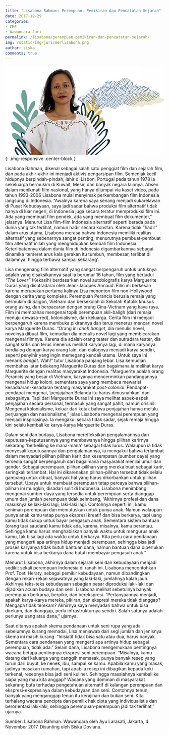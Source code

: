 ```yaml
---
title: "Lisabona Rahman: Perempuan, Pemikiran dan Pencatatan Sejarah"
date: 2017-12-29
categories:
- CME
- Wawancara Juri
permalink: /lisabona/perempuan-pemikiran-dan-pencatatan-sejarah/
img: /static/img/juricme/lisabona.png
author: siska
comments: true
---
```


![lisabona rahman](/static/img/juricme/article/Lisa_7.jpg "lisabona rahman"){: .img-responsive .center-block }

Lisabona Rahman, dikenal sebagai salah satu penggiat film dan sejarah film, dan pada akhir-akhir ini menjadi aktivis pengarsipan film. Semenjak kecil hidupnya berpindah-pindah, lahir di Lisbon, Portugal pada tahun 1978 ia sekeluarga bermukim di Kuwait, Mesir, dan banyak negara lainnya. Absen dalam menikmati film nasional, yang hanya dijumpai via kaset video, pada tahun 1993-2006 Lisabona mulai menyimak perkembangan film Indonesia langsung di Indonesia.  “Awalnya karena saya senang menjadi sukarelawan di Pusat Kebudayaan, saya jadi sadar bahwa produksi film alternatif tidak hanya di luar negeri, di Indonesia juga secara teratur memproduksi film ini. Ada yang membuat film pendek, ada yang membuat film dokumenter,” jelasnya. Menurut Lisa film-film Indonesia alternatif seperti berada pada dunia yang tak terlihat, namun hadir secara konstan. Karena tidak “hadir” dalam arus utama, Lisabona merasa bahwa Indonesia memiliki realitas alternatif yang sebenarnya sangat penting, menurutnya pembuat-pembuat film alternatif inilah yang menghidupkan kembali film Indonesia. Keterlibatannya dalam dunia film di Indonesia digambarkannya sebagai dinamika ‘terseret arus kala gerakan itu tumbuh, membesar, terlibat di dalamnya, hingga terbawa sampai sekarang’.

Lisa mengenang film alternatif yang sangat berpengaruh untuk untuknya adalah yang disaksikannya saat ia berumur 16 tahun, film yang berjudul *“The Lover”* (Kekasih) berdasarkan novel autobiografis karya Marguerite Duras yang disutradarai oleh Jean-Jacques
Annaud. Film ini berkesan karena merupakan pertama kalinya Lisa menonton film non-Hollywood dengan cerita yang kompleks. Perempuan Perancis berusia remaja yang bermukim di Saigon, Vietnam dan bersekolah di Sekolah Katolik khusus orang asing, dan berpacaran dengan orang Cina-Vietnam yang kaya raya. Film ini membahas mengenai topik perempuan akil-baligh (dari remaja menuju dewasa-red), kolonialisme, dan keluarga. Cerita film ini menjadi berpengaruh karena membuka pikirannya dan terus menerus mencari novel karya Marguerite Duras. “Orang ini *aneh banget*, dia menulis novel, novelnya dibuat film, kemudian dia menulis novel lagi yang membicarakan mengenai filmnya. Karena dia adalah orang teater dan sutradara teater, dia sangat kritis dan terus menerus melihat karyanya lagi, di mana karyanya berdialog dengan karya orang lain, dan dialognya menjadi karya sendiri, seperti penyihir yang ingin memegang kendali utama. Untuk saya ini menarik *banget*. Wah!” tutur Lisabona panjang lebar. Lisa kemudian membahas latar belakang Marguerite Duras dan bagaimana ia melihat karya Marguerite dengan realitas masyarakat Indonesia. “Marguerite adalah orang Perancis yang besar di Vietnam, karyanya mencerminkan pandangannya mengenai hidup koloni, sementara saya yang membaca mewarisi kesadaaran-kesadaran tentang masyarakat *post-colonial*. Pendapat-pendapat mengenai, ‘penjajahan Belanda itu harus dimusnahkan’ dan sebagainya. Tapi dari Marguerite Duras ini saya melihat aspek-aspek penjajahan secara personal, termasuk yang sangat pahit, namun orisinil. Mengenai kolonialisme, keluar dari kotak bahwa penjajahan hanya melulu perjuangan dan nasionalisme,” jelas Lisabona mengenai perempuan yang menjadi inspirasinya. Ia mengakui secara tidak sadar, sejak remaja hingga kini selalu kembali ke karya-karya Marguerite Duras.

Dalam seni dan budaya, Lisabona merefleksikan pengalamannya dan keputusan-keputusannya yang membawanya hingga pilihan karirnya sekarang 'berkeliling ke mana-mana' sebagai tidak lurus. Walaupun ia tidak menyesali keputusannya dan pengalamannya, ia mengakui bahwa terlambat dalam menyadari pilihan pilihan karir dan kesempatan (sumber daya) yang tersedia sangat berpengaruh dari bagaimana masyarakat menilai umur dan gender. Sebagai perempuan, pilihan-pilihan yang mereka buat sebagai karir, seringkali terlambat. Hal ini dikarenakan pilihan-pilihan tersebut tidak selalu gampang untuk dibuat, banyak hal yang harus dikorbankan untuk pilihan tersebut. Upaya untuk membuat perempuan tetap percaya bahwa pilihan-pilihan ini mungkin, disadari sulit di Indonesia. Lisabona menimbang mengenai sumber daya yang tersedia untuk perempuan serta dianggap umum dan jumlah perempuan tidak seimbang, ”Akhirnya profesi dan dana masuknya ke laki-laki lagi, laki-laki lagi. Contohnya seperti ini, kamu seniman perempuan dan memutuskan untuk punya anak. Namun walaupun punya anak kamu tetap punya ekspresi kreatif dan bisa berkarya, tapi uang kamu tidak cukup untuk bayar pengasuh anak. Sementara sistem bantuan (orang tua/ saudara) kamu tidak ada, karena, misalnya, kamu perantau. Sehingga kamu harus menghabiskan banyak waktu untuk mengurus anak kamu, tak bisa lagi ada waktu untuk berkarya. Kita perlu cara pendanaan yang mengerti apa artinya hidup menjadi perempuan, sehingga bisa jadi proses karyanya tidak butuh bantuan dana, namun bantuan dana diperlukan karena untuk bisa berkarya dana butuh membayar pengasuh anak.”

Menurut Lisabona, akhirnya dalam sejarah seni dan kebudayaan menjadi sedikit sekali perempuan Indonesia di ranah ini. Lisabona mencontohkan Prof. Toeti Heraty, sebagai pemikir kebudayaan, namun dibandingkan dengan rekan-rekan sejawatnya yang laki-laki, jumlahnya kalah jauh. Akhirnya teks-teks kebudayaan sebagian besar diproduksi laki-laki dan dijadikan acuan budaya dan seni. Lisabona melihat sebetulnya banyak perempuan berkarya, berpikir, dan berekspresi. “Pertanyaannya menjadi, apakah karya-karya mereka, pikiran, dan ekspresi mereka tidak dianggap? Mengapa tidak terekam? Akhirnya saya menyadari bahwa untuk bisa direkam, dan dianggap, perlu infrastrukturnya sendiri. Salah satunya adalah perlunya uang atau dana,” ujarnya.

Saat ditanya apakah skema pendanaan untuk seni rupa yang ada sebelumnya kurang memadai, Lisa menjawab dari segi jumlah dan jenisnya skema ini masih kurang. “Inisiatif tidak bisa satu atau dua, harus banyak. Sementara cara pendanaan yang mengerti apa artinya hidup sebagai perempuan, tidak ada.” Selain dana, Lisabona mengemukaan pentingnya wacana betapa pentingnya ekspresi seni perempuan. “Misalnya, kamu datang dari keluarga yang canggih memasak, punya banyak resep yang turun dari buyut, ke nenek, ibu, sampai ke kamu. Apabila kamu yang masak, jadinya masakan rumahan, tapi apabila resep ini dibagikan kepada koki terkenal, resepnya bisa jadi seni kuliner. Sehingga masalahnya kembali ke siapa yang mau kita anggap? Wacana yang dominan di masyarakat sekarang buta terhadap pengetahuan alternatif di kalangan perempuan dan ekspresi-ekspresinya dalam kebudayaan dan seni. Contohnya tenun, banyak yang menganggap tenun itu kerajinan dan bukan seni. Kita terhalang wacana pencipta dan pemilik hak cipta yang individualistis dan berorientasi laki-laki, sehingga perempuan-perempuan jadi tak terlihat,” ujarnya.

Sumber: Lisabona Rahman. Wawancara oleh Ayu Larasati, Jakarta, 4 November 2017. Disunting oleh Siska Doviana.
